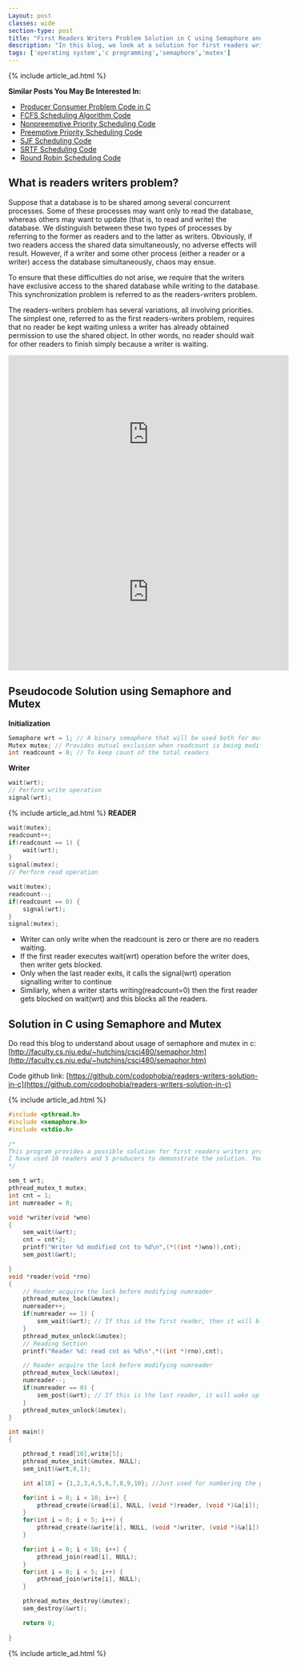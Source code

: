 ```yaml
---
Layout: post
classes: wide
section-type: post
title: "First Readers Writers Problem Solution in C using Semaphore and Mutex"
description: "In this blog, we look at a solution for first readers writers problem using semaphore and mutex"
tags: ['operating system','c programming','semaphore','mutex']
---
```

{% include article_ad.html %}

**Similar Posts You May Be Interested In:**

* [Producer Consumer Problem Code in C](https://shivammitra.com/c/producer-consumer-problem-in-c/)
* [FCFS Scheduling Algorithm Code](https://codophobia.github.io/operating%20system/fcfs-scheduling-program/)
* [Nonpreemptive Priority Scheduling Code](https://shivammitra.com/operating%20system/nonpreemptive-priority-scheduling/)
* [Preemptive Priority Scheduling Code](https://shivammitra.com/operating%20system/preemptive-priority-program/)
* [SJF Scheduling Code](https://shivammitra.com/operating%20system/sjf-scheduling-program/)
* [SRTF Scheduling Code](https://shivammitra.com/operating%20system/srtf-scheduling-program/)
* [Round Robin Scheduling Code](https://shivammitra.com/operating%20system/roundrobin-scheduling-program/)

## What is readers writers problem?

Suppose that a database is to be shared among several concurrent processes.
Some of these processes may want only to read the database, whereas others
may want to update (that is, to read and write) the database. We distinguish
between these two types of processes by referring to the former as readers
and to the latter as writers. Obviously, if two readers access the shared data
simultaneously, no adverse effects will result. However, if a writer and some
other process (either a reader or a writer) access the database simultaneously,
chaos may ensue.

To ensure that these difficulties do not arise, we require that the writers
have exclusive access to the shared database while writing to the database. This
synchronization problem is referred to as the readers-writers problem. 

The readers-writers problem has several variations, all involving
priorities. The simplest one, referred to as the first readers-writers problem,
requires that no reader be kept waiting unless a writer has already obtained
permission to use the shared object. In other words, no reader should wait for
other readers to finish simply because a writer is waiting.

<iframe width="560" height="315" src="https://www.youtube.com/embed/-DLCGdiRdMM" frameborder="0" allow="accelerometer; autoplay; encrypted-media; gyroscope; picture-in-picture" allowfullscreen></iframe>

<iframe width="560" height="315" src="https://www.youtube.com/embed/SjUSnpsJEQs" frameborder="0" allow="accelerometer; autoplay; encrypted-media; gyroscope; picture-in-picture" allowfullscreen></iframe>

## Pseudocode Solution using Semaphore and Mutex

**Initialization**

```c
Semaphore wrt = 1; // A binary semaphore that will be used both for mutual exclusion and signalling
Mutex mutex; // Provides mutual exclusion when readcount is being modified
int readcount = 0; // To keep count of the total readers
```

**Writer**

```c
wait(wrt);
// Perform write operation
signal(wrt);
```
{% include article_ad.html %}
**READER**

```c
wait(mutex);
readcount++;
if(readcount == 1) {
    wait(wrt);
}
signal(mutex);
// Perform read operation

wait(mutex);
readcount--;
if(readcount == 0) {
    signal(wrt);
}
signal(mutex);
```

* Writer can only write when the readcount is zero or there are no readers waiting.
* If the first reader executes wait(wrt) operation before the writer does, then writer gets blocked.
* Only when the last reader exits, it calls the signal(wrt) operation signalling writer to continue
* Similarly, when a writer starts writing(readcount=0) then the first reader gets blocked on wait(wrt) and this blocks all the readers.

## Solution in C using Semaphore and Mutex

Do read this blog to understand about usage of semaphore and mutex in c: [http://faculty.cs.niu.edu/~hutchins/csci480/semaphor.htm](http://faculty.cs.niu.edu/~hutchins/csci480/semaphor.htm)

Code github link: [https://github.com/codophobia/readers-writers-solution-in-c](https://github.com/codophobia/readers-writers-solution-in-c)

{% include article_ad.html %}
```c
#include <pthread.h>
#include <semaphore.h>
#include <stdio.h>

/*
This program provides a possible solution for first readers writers problem using mutex and semaphore.
I have used 10 readers and 5 producers to demonstrate the solution. You can always play with these values.
*/

sem_t wrt;
pthread_mutex_t mutex;
int cnt = 1;
int numreader = 0;

void *writer(void *wno)
{   
    sem_wait(&wrt);
    cnt = cnt*2;
    printf("Writer %d modified cnt to %d\n",(*((int *)wno)),cnt);
    sem_post(&wrt);

}
void *reader(void *rno)
{   
    // Reader acquire the lock before modifying numreader
    pthread_mutex_lock(&mutex);
    numreader++;
    if(numreader == 1) {
        sem_wait(&wrt); // If this id the first reader, then it will block the writer
    }
    pthread_mutex_unlock(&mutex);
    // Reading Section
    printf("Reader %d: read cnt as %d\n",*((int *)rno),cnt);

    // Reader acquire the lock before modifying numreader
    pthread_mutex_lock(&mutex);
    numreader--;
    if(numreader == 0) {
        sem_post(&wrt); // If this is the last reader, it will wake up the writer.
    }
    pthread_mutex_unlock(&mutex);
}

int main()
{   

    pthread_t read[10],write[5];
    pthread_mutex_init(&mutex, NULL);
    sem_init(&wrt,0,1);

    int a[10] = {1,2,3,4,5,6,7,8,9,10}; //Just used for numbering the producer and consumer

    for(int i = 0; i < 10; i++) {
        pthread_create(&read[i], NULL, (void *)reader, (void *)&a[i]);
    }
    for(int i = 0; i < 5; i++) {
        pthread_create(&write[i], NULL, (void *)writer, (void *)&a[i]);
    }

    for(int i = 0; i < 10; i++) {
        pthread_join(read[i], NULL);
    }
    for(int i = 0; i < 5; i++) {
        pthread_join(write[i], NULL);
    }

    pthread_mutex_destroy(&mutex);
    sem_destroy(&wrt);

    return 0;
    
}
```
{% include article_ad.html %}
